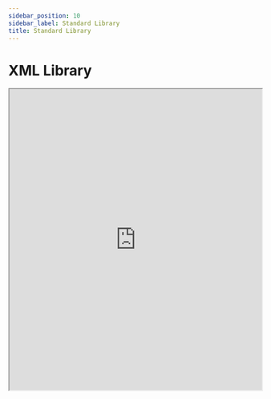 ```yaml
---
sidebar_position: 10
sidebar_label: Standard Library
title: Standard Library
---
```


# XML Library

<iframe src="https://robotframework.org/code/?code-gh-url=https://github.com/robotframework/live/tree/robocon_examples/Examples/ExampleXML" width="100%" height="600"></iframe>